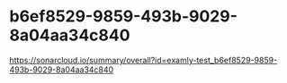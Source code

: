 # b6ef8529-9859-493b-9029-8a04aa34c840
https://sonarcloud.io/summary/overall?id=examly-test_b6ef8529-9859-493b-9029-8a04aa34c840
